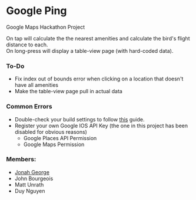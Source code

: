 Google Ping
===========

Google Maps Hackathon Project

On tap will calculate the the nearest amenities and calculate the bird's flight distance to each.<br/>
On long-press will display a table-view page (with hard-coded data).

### To-Do
+ Fix index out of bounds error when clicking on a location that doesn't have all amenities
+ Make the table-view page pull in actual data

### Common Errors
+ Double-check your build settings to follow [this](https://developers.google.com/maps/documentation/ios/start) guide.
+ Register your own Google IOS API Key (the one in this project has been disabled for obvious reasons)
  - Google Places API Permission
  - Google Maps Permission
  
### Members:
+ [Jonah George](github.com/jonahgeorge)
+ John Bourgeois
+ Matt Unrath
+ Duy Nguyen

